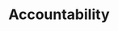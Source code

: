 ---
category: a
title: Accountability
definition: Taking personal responsibility for one’s conduct.
---